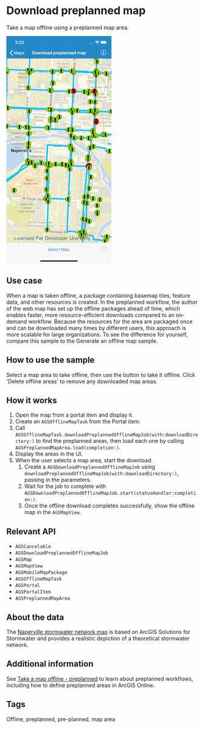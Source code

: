 # Download preplanned map
Take a map offline using a preplanned map area.

![](image1.png)

## Use case

When a map is taken offline, a package containing basemap tiles, feature data, and other resources is created. In the preplanned workflow, the author of the web map has set up the offline packages ahead of time, which enables faster, more resource-efficient downloads compared to an on-demand workflow. Because the resources for the area are packaged once and can be downloaded many times by different users, this approach is more scalable for large organizations. To see the difference for yourself, compare this sample to the Generate an offline map sample.

## How to use the sample

Select a map area to take offline, then use the button to take it offline. Click 'Delete offline areas' to remove any downloaded map areas.

## How it works

1. Open the map from a portal item and display it.
2. Create an `AGSOfflineMapTask` from the Portal item.
3. Call `AGSOfflineMapTask.downloadPreplannedOfflineMapJob(with:downloadDirectory:)` to find the preplanned areas, then load each one by calling `AGSPreplannedMapArea.load(completion:)`.
4. Display the areas in the UI.
5. When the user selects a map area, start the download.
    1. Create a `AGSDownloadPreplannedOfflineMapJob` using `downloadPreplannedOfflineMapJob(with:downloadDirectory:)`, passing in the parameters.
    2. Wait for the job to complete with `AGSDownloadPreplannedOfflineMapJob.start(statusHandler:completion:)`.
    3. Once the offline download completes successfully, show the offline map in the `AGSMapView`.

## Relevant API

- `AGSCancelable`
- `AGSDownloadPreplannedOfflineMapJob`
- `AGSMap`
- `AGSMapView`
- `AGSMobileMapPackage`
- `AGSOfflineMapTask`
- `AGSPortal`
- `AGSPortalItem`
- `AGSPreplannedMapArea`

## About the data

The [Naperville stormwater network map](https://arcgisruntime.maps.arcgis.com/home/item.html?id=acc027394bc84c2fb04d1ed317aac674) is based on ArcGIS Solutions for Stormwater and provides a realistic depiction of a theoretical stormwater network.

## Additional information

See [Take a map offline - preplanned](https://developers.arcgis.com/net/latest/wpf/guide/take-map-offline-preplanned.htm) to learn about preplanned workflows, including how to define preplanned areas in ArcGIS Online.

## Tags

Offline, preplanned, pre-planned, map area
